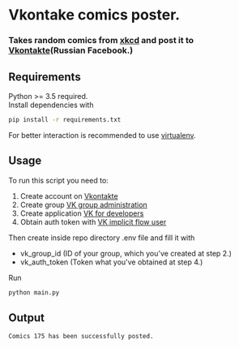 # Vkontake comics poster.
### Takes random comics from [xkcd](https://xkcd.com/) and post it to [Vkontakte](https://vk.com)(Russian Facebook.)

## Requirements
Python >= 3.5 required.  
Install dependencies with 
```bash
pip install -r requirements.txt
```
For better interaction is recommended to use [virtualenv](https://github.com/pypa/virtualenv).

## Usage

To run this script you need to:
1. Create account on [Vkontakte](https://vk.com)
2. Create group [VK group administration](https://vk.com/groups?tab=admin)
3. Create application [VK for developers](https://vk.com/dev)
4. Obtain auth token with [VK implicit flow user](https://vk.com/dev/implicit_flow_user)

Then create inside repo directory .env file and fill it with
* vk_group_id (ID of your group, which you've created at step 2.)
* vk_auth_token (Token what you've obtained at step 4.)

Run 
```bash
python main.py
```

## Output
```bash
Comics 175 has been successfully posted.
```
